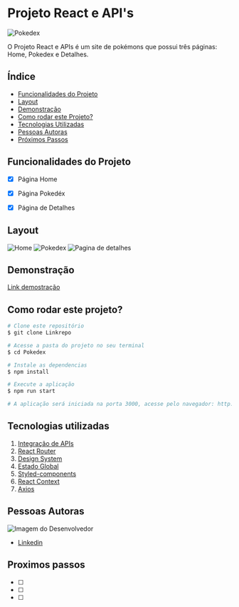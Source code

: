 # Projeto React e API's
![Pokedex](https://pluspng.com/img-png/pokemon-logo-png-pokemon-logo-text-png-1428-1390.png)

O Projeto React e APIs é um site de pokémons que possui três páginas: Home, Pokedex e Detalhes.

## Índice 
- <a href ="#funcionalidades">Funcionalidades do Projeto</a>
- <a href="#Layout">Layout</a>
- <a href="#Demonstraçao">Demonstração</a>
- <a href="#rodar">Como rodar este Projeto?</a>
- <a href="#tecnologias">Tecnologias Utilizadas</a>
- <a href="#autoras">Pessoas Autoras</a>
- <a href="#passos">Próximos Passos</a>

## Funcionalidades do Projeto
- [x] Página Home
- [x] Página Pokedéx
- [x] Página de Detalhes


## Layout

![Home](https://codaio.imgix.net/docs/uQBJ-J3TJr/blobs/bl-RJ_sX0DL4T/7455d10f2af0244c8db4147c0f0c653f62c192faf4afed7152b4d0533a6e5ae088eba120ee25841ffca075ff1e513a895ddb48dbd0f5bdd27b3c4881e6fcac916c17cab56ce9bccb046d12ad55b7cbd36a59f1883e41e6892f5c53a5a2f75bff0e14c846?auto=format%2Ccompress&fit=max&lossless=true)
![Pokedex](https://codaio.imgix.net/docs/uQBJ-J3TJr/blobs/bl-lKHG4JTn8x/5b5507a2882f6b7ad884b45e3fbcfa5ecc05e93920efae0da33398bd575666d10bdcb3984721a17cc094c717f41dc61faf44a85269c017b9ba360b5c54276b0b7158d02db59f871021b5bf13a8187c0d60fb31f9424c8a9c7ff6b81f796242b43e4c7e09?auto=format%2Ccompress&fit=max&lossless=true)
![Pagina de detalhes](https://codaio.imgix.net/docs/uQBJ-J3TJr/blobs/bl-sHPBx8AAtj/316d669cb444c5915f993498f7275669f3d01fa39600a1551ab2239b2f3b3ebfaef0e1522620099f9171d78da66dd77e48639f3e15ba678604cfd43721d11e5eda1eb0188a9170ebe9aa74b937a656be83a119b319b1a7be68a4acee57ed881368b18bd4?auto=format%2Ccompress&fit=max&lossless=true)

## Demonstração

[Link demostração](http://vagabond-increase.surge.sh/)

## Como rodar este projeto?

```bash
# Clone este repositório
$ git clone Linkrepo

# Acesse a pasta do projeto no seu terminal
$ cd Pokedex

# Instale as dependencias
$ npm install

# Execute a aplicação
$ npm run start 

# A aplicação será iniciada na porta 3000, acesse pelo navegador: http://localhost:3000
```

## Tecnologias utilizadas

1. [Integração de APIs]()
2. [React Router]()
3. [Design System]()
4. [Estado Global]()
5. [Styled-components]()
6. [React Context]()
7. [Axios]()

## Pessoas Autoras

<img style= "hidth:200px" src = "" alt="Imagem do Desenvolvedor">

- [Linkedin](https://www.linkedin.com/in/alexandreshirotaresende/)

## Proximos passos 

- [ ] 
- [ ] 
- [ ]



